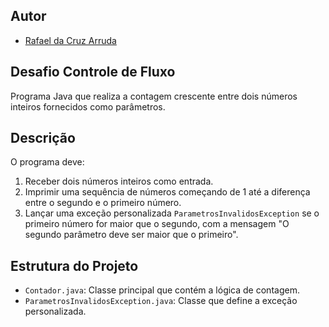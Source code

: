 ## Autor
- [Rafael da Cruz Arruda](https://github.com/RRafael)

## Desafio Controle de Fluxo

Programa Java que realiza a contagem crescente entre dois números inteiros fornecidos como parâmetros.

## Descrição

O programa deve:

1. Receber dois números inteiros como entrada.
2. Imprimir uma sequência de números começando de 1 até a diferença entre o segundo e o primeiro número.
3. Lançar uma exceção personalizada `ParametrosInvalidosException` se o primeiro número for maior que o segundo, com a mensagem "O segundo parâmetro deve ser maior que o primeiro".

## Estrutura do Projeto

- `Contador.java`: Classe principal que contém a lógica de contagem.
- `ParametrosInvalidosException.java`: Classe que define a exceção personalizada.
